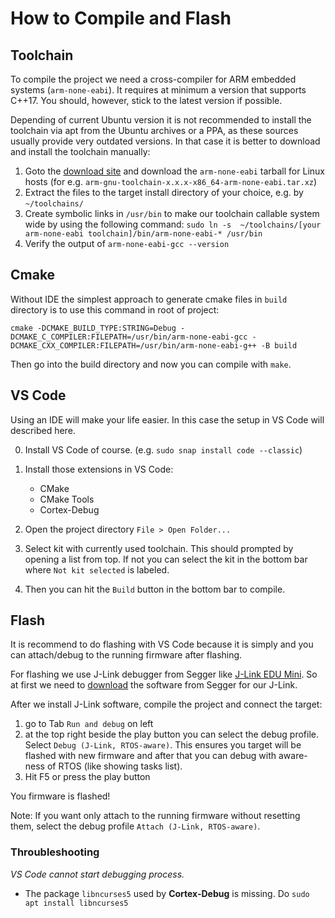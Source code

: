 # How to Compile and Flash

## Toolchain
To compile the project we need a cross-compiler for ARM embedded systems (`arm-none-eabi`). It requires at minimum a version that supports C++17. You should, however, stick to the latest version if possible.

Depending of current Ubuntu version it is not recommended to 
install the toolchain via apt from the Ubuntu archives or a PPA, as these sources usually provide very outdated versions.
In that case it is better to download and install the toolchain manually:

1. Goto the [download site](https://developer.arm.com/downloads/-/arm-gnu-toolchain-downloads) and download the `arm-none-eabi` tarball for Linux hosts (for e.g. `arm-gnu-toolchain-x.x.x-x86_64-arm-none-eabi.tar.xz`)
2. Extract the files to the target install directory  of your choice, e.g. by `~/toolchains/`
3. Create symbolic links in `/usr/bin` to make our toolchain callable system wide by using the following command: `sudo ln -s  ~/toolchains/[your arm-none-eabi toolchain]/bin/arm-none-eabi-* /usr/bin`
4. Verify the output of `arm-none-eabi-gcc --version`

## Cmake

Without IDE the simplest approach to generate cmake files in `build` directory is to use this command in root of project:

```
cmake -DCMAKE_BUILD_TYPE:STRING=Debug -DCMAKE_C_COMPILER:FILEPATH=/usr/bin/arm-none-eabi-gcc -DCMAKE_CXX_COMPILER:FILEPATH=/usr/bin/arm-none-eabi-g++ -B build
```
Then go into the build directory and now you can compile with `make`.

## VS Code 
Using an IDE will make your life easier. In this case the setup in VS Code will described here.

0. Install VS Code of course. (e.g. `sudo snap install code --classic`)
1. Install those extensions in VS Code:
    * CMake
    * CMake Tools
    * Cortex-Debug

2. Open the project directory `File > Open Folder...` 
3. Select kit with currently used toolchain. This should prompted by opening a list from top. If not you can select the kit in the bottom bar where `Not kit selected` is labeled.
4. Then you can hit the `Build` button in the bottom bar to compile.

## Flash 

It is recommend to do flashing with VS Code because it is simply and you can attach/debug to the running firmware after flashing.

For flashing we use J-Link debugger from Segger like [J-Link EDU Mini](https://www.segger.com/products/debug-probes/j-link/models/j-link-edu-mini/).
So at first we need to [download](https://www.segger.com/downloads/jlink/) the software from Segger for our J-Link. 



After we install J-Link software, compile the project and connect the target:

1.  go to Tab `Run and debug` on left
2. at the top right beside the play button you can select the debug profile. Select `Debug (J-Link, RTOS-aware)`. This ensures you target will be flashed with new firmware and after that you can debug with aware-ness of RTOS (like showing tasks list).
3. Hit F5 or press the play button

You firmware is flashed!

Note: If you want only attach to the running firmware without resetting them, select the debug profile `Attach (J-Link, RTOS-aware)`.

### Throubleshooting

*VS Code cannot start debugging process.*

   * The package `libncurses5` used by **Cortex-Debug** is missing. Do `sudo apt install libncurses5`

